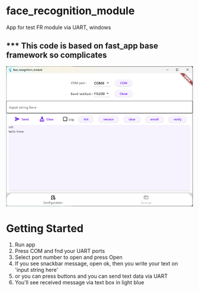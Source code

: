 # face_recognition_module

App for test FR module via UART, windows

## *** This code is based on fast_app base framework so complicates

  <img src="face_recognition_module.png" style="zoom:75%;" />

# Getting Started

1. Run app
2. Press COM and fnd your UART ports
3. Select port number to open and press Open
4. If you see snackbar message, open ok, then you write your text on 'input string here'
5. or you can press buttons and you can send text data via UART
6. You'll see received message via text box in light blue
